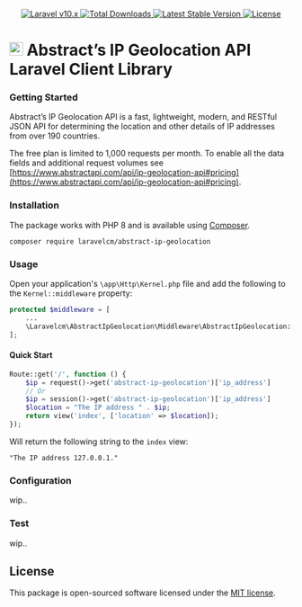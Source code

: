 <p align="center">
    <a href="https://laravel.com">
        <img alt="Laravel v10.x" src="https://img.shields.io/badge/Laravel-v10.x-FF2D20">
    </a>
    <a href="https://packagist.org/packages/laravelcm/abstract-ip-geolocation">
        <img src="https://img.shields.io/packagist/dt/laravelcm/abstract-ip-geolocation" alt="Total Downloads">
    </a>
    <a href="https://packagist.org/packages/laravelcm/abstract-ip-geolocation">
        <img src="https://img.shields.io/packagist/v/laravelcm/abstract-ip-geolocation" alt="Latest Stable Version">
    </a>
    <a href="https://packagist.org/packages/laravelcm/abstract-ip-geolocation">
        <img src="https://img.shields.io/packagist/l/laravelcm/abstract-ip-geolocation" alt="License">
    </a>
</p>

# [<img src="https://assets-global.website-files.com/65166126ca18241731aa26b0/65390de624cb65770560dda5_FAV.png" alt="Abstract API" width="24"/>](https://www.abstractapi.com) Abstract’s IP Geolocation API Laravel Client Library

### Getting Started

Abstract’s IP Geolocation API is a fast, lightweight, modern, and RESTful JSON API for determining the location and other details of IP addresses from over 190 countries.

The free plan is limited to 1,000 requests per month. To enable all the data fields and additional request volumes see [https://www.abstractapi.com/api/ip-geolocation-api#pricing](https://www.abstractapi.com/api/ip-geolocation-api#pricing).

### Installation

The package works with PHP 8 and is available using [Composer](https://getcomposer.org).

```shell
composer require laravelcm/abstract-ip-geolocation
``` 

### Usage

Open your application's `\app\Http\Kernel.php` file and add the following to the `Kernel::middleware` property:

```php
protected $middleware = [
    ...
    \Laravelcm\AbstractIpGeolocation\Middleware\AbstractIpGeolocation::class,
];
```

#### Quick Start

```php
Route::get('/', function () {
    $ip = request()->get('abstract-ip-geolocation')['ip_address']
    // Or
    $ip = session()->get('abstract-ip-geolocation')['ip_address']
    $location = "The IP address " . $ip;
    return view('index', ['location' => $location]);
});
```

Will return the following string to the `index` view:

```shell
"The IP address 127.0.0.1."
```

### Configuration
wip..

### Test
wip..

## License

This package is open-sourced software licensed under the [MIT license](https://opensource.org/licenses/MIT).
